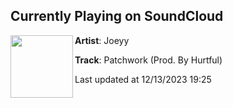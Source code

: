## Currently Playing on SoundCloud

[<img align="left" width="100" src="https://i1.sndcdn.com/artworks-000606851143-d0c9fc-t500x500.jpg">](https://soundcloud.com/jxxyy/patchwork?in=nabimenj/sets/jjoeyy)

**Artist**: Joeyy 

**Track**: Patchwork (Prod. By Hurtful)

Last updated at 12/13/2023 19:25
